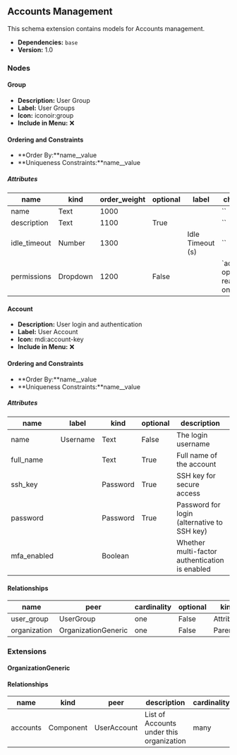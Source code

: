 ## Accounts Management

This schema extension contains models for Accounts management.

- **Dependencies:** `base`
- **Version:** 1.0

### Nodes

#### Group

- **Description:** User Group
- **Label:** User Groups
- **Icon:** iconoir:group
- **Include in Menu:** ❌

#### Ordering and Constraints

- **Order By:**name__value
- **Uniqueness Constraints:**name__value

##### Attributes

| name | kind | order_weight | optional | label | choices |
| ---- | ---- | ------------ | -------- | ----- | ------- |
| name | Text | 1000 |  |  | \`\` |
| description | Text | 1100 | True |  | \`\` |
| idle\_timeout | Number | 1300 |  | Idle Timeout \(s\) | \`\` |
| permissions | Dropdown | 1200 | False |  | \`admin, operator, read\-only\` |

#### Account

- **Description:** User login and authentication
- **Label:** User Account
- **Icon:** mdi:account-key
- **Include in Menu:** ❌

#### Ordering and Constraints

- **Order By:**name__value
- **Uniqueness Constraints:**name__value

##### Attributes

| name | label | kind | optional | description | order_weight | default_value |
| ---- | ----- | ---- | -------- | ----------- | ------------ | ------------- |
| name | Username | Text | False | The login username | 1000 |  |
| full\_name |  | Text | True | Full name of the account | 1100 |  |
| ssh\_key |  | Password | True | SSH key for secure access | 1300 |  |
| password |  | Password | True | Password for login \(alternative to SSH key\) | 1400 |  |
| mfa\_enabled |  | Boolean |  | Whether multi\-factor authentication is enabled | 1500 | False |

#### Relationships

| name | peer | cardinality | optional | kind | order_weight |
| ---- | ---- | ----------- | -------- | ---- | ------------ |
| user\_group | UserGroup | one | False | Attribute | 1200 |
| organization | OrganizationGeneric | one | False | Parent |  |

### Extensions

#### OrganizationGeneric

#### Relationships

| name | kind | peer | description | cardinality |
| ---- | ---- | ---- | ----------- | ----------- |
| accounts | Component | UserAccount | List of Accounts under this organization | many |
